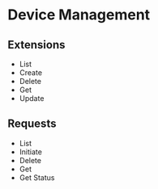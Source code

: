 # Device Management

## Extensions

- List
- Create
- Delete
- Get
- Update

## Requests

- List
- Initiate
- Delete
- Get
- Get Status
